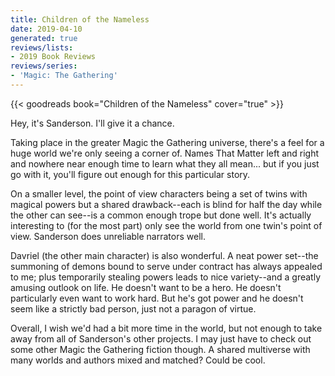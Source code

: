 ```yaml
---
title: Children of the Nameless
date: 2019-04-10
generated: true
reviews/lists:
- 2019 Book Reviews
reviews/series:
- 'Magic: The Gathering'
---
```

{{< goodreads book="Children of the Nameless" cover="true" >}}

Hey, it's Sanderson. I'll give it a chance.  

Taking place in the greater Magic the Gathering universe, there's a feel for a huge world we're only seeing a corner of. Names That Matter left and right and nowhere near enough time to learn what they all mean... but if you just go with it, you'll figure out enough for this particular story.  

<!--more-->

On a smaller level, the point of view characters being a set of twins with magical powers but a shared drawback--each is blind for half the day while the other can see--is a common enough trope but done well. It's actually interesting to (for the most part) only see the world from one twin's point of view. Sanderson does unreliable narrators well.  

Davriel (the other main character) is also wonderful. A neat power set--the summoning of demons bound to serve under contract has always appealed to me; plus temporarily stealing powers leads to nice variety--and a greatly amusing outlook on life. He doesn't want to be a hero. He doesn't particularly even want to work hard. But he's got power and he doesn't seem like a strictly bad person, just not a paragon of virtue.  

Overall, I wish we'd had a bit more time in the world, but not enough to take away from all of Sanderson's other projects. I may just have to check out some other Magic the Gathering fiction though. A shared multiverse with many worlds and authors mixed and matched? Could be cool.



